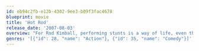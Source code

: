 ```yaml
---
id: eb94c2fb-e12b-4302-9ee3-b09f3fac4678
blueprint: movie
title: 'Hot Rod'
release_date: '2007-08-03'
overview: "For Rod Kimball, performing stunts is a way of life, even though he is rather accident-prone. Poor Rod cannot even get any respect from his stepfather, Frank, who beats him up in weekly sparring matches. When Frank falls ill, Rod devises his most outrageous stunt yet to raise money for Frank's operation -- and then Rod will kick Frank's butt."
genres: '[{"id": 28, "name": "Action"}, {"id": 35, "name": "Comedy"}]'
---
```

